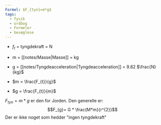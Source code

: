 ```yaml
---
Formel: $F_{tyn}=m*g$
tags:
  - fysik
  - ordbog
  - Formeler
  - bevæglese
---
```

- $f_t$ = tyngdekraft = N
- m = [[notes/Masse|Masse]] = kg
- g = [[notes/Tyngdeacceleration|Tyngdeacceleration]] = 9.82 $\frac{N}{kg}$

- $m = \frac{F_{t}}{g}$
- $g = \frac{F_{t}}{m}$

$F_{tyn}=m*g$ er den for Jorden. Den generelle er:
$$F_{g}= G * \frac{M*m}{r^{2}}$$
Der er ikke noget som hedder "ingen tyngdekraft"